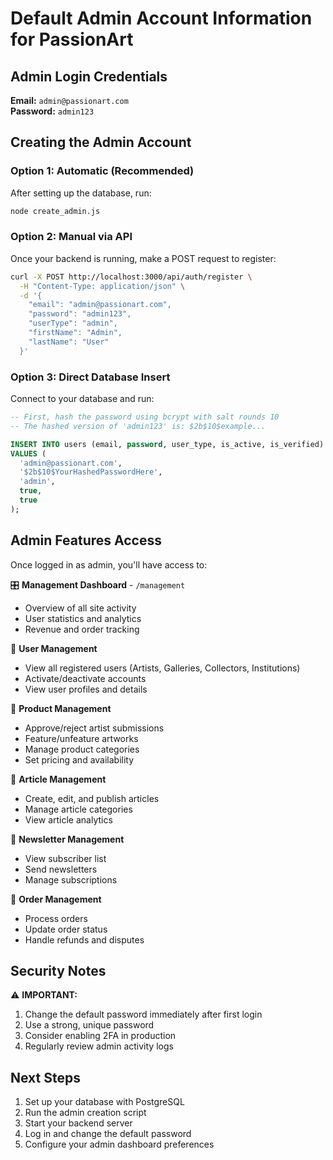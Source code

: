 # Default Admin Account Information for PassionArt

## Admin Login Credentials

**Email:** `admin@passionart.com`  
**Password:** `admin123`

## Creating the Admin Account

### Option 1: Automatic (Recommended)
After setting up the database, run:
```bash
node create_admin.js
```

### Option 2: Manual via API
Once your backend is running, make a POST request to register:
```bash
curl -X POST http://localhost:3000/api/auth/register \
  -H "Content-Type: application/json" \
  -d '{
    "email": "admin@passionart.com",
    "password": "admin123",
    "userType": "admin",
    "firstName": "Admin",
    "lastName": "User"
  }'
```

### Option 3: Direct Database Insert
Connect to your database and run:
```sql
-- First, hash the password using bcrypt with salt rounds 10
-- The hashed version of 'admin123' is: $2b$10$example...

INSERT INTO users (email, password, user_type, is_active, is_verified) 
VALUES (
  'admin@passionart.com', 
  '$2b$10$YourHashedPasswordHere', 
  'admin', 
  true, 
  true
);
```

## Admin Features Access

Once logged in as admin, you'll have access to:

🎛️ **Management Dashboard** - `/management`
- Overview of all site activity
- User statistics and analytics
- Revenue and order tracking

👥 **User Management**
- View all registered users (Artists, Galleries, Collectors, Institutions)
- Activate/deactivate accounts
- View user profiles and details

🎨 **Product Management**
- Approve/reject artist submissions
- Feature/unfeature artworks
- Manage product categories
- Set pricing and availability

📝 **Article Management**
- Create, edit, and publish articles
- Manage article categories
- View article analytics

📧 **Newsletter Management**
- View subscriber list
- Send newsletters
- Manage subscriptions

🛒 **Order Management**
- Process orders
- Update order status
- Handle refunds and disputes

## Security Notes

⚠️ **IMPORTANT:** 
1. Change the default password immediately after first login
2. Use a strong, unique password
3. Consider enabling 2FA in production
4. Regularly review admin activity logs

## Next Steps

1. Set up your database with PostgreSQL
2. Run the admin creation script
3. Start your backend server
4. Log in and change the default password
5. Configure your admin dashboard preferences
